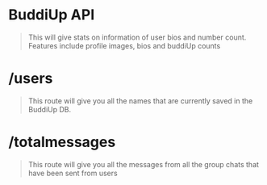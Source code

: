 # BuddiUp API

> This will give stats on information of user bios and number count. Features include profile images, bios and buddiUp counts
# /users
> This route will give you all the names that are currently saved in the BuddiUp DB.
# /totalmessages
> This route will give you all the messages from all the group chats that have been sent from users
